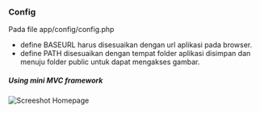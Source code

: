 ### Config

Pada file app/config/config.php

- define BASEURL harus disesuaikan dengan url aplikasi pada browser.
- define PATH disesuaikan dengan tempat folder aplikasi disimpan dan menuju folder public untuk dapat mengakses gambar.

##### Using mini MVC framework

![Screeshot Homepage](https://github.com/gerrygeop/friendly-articles/blob/main/public/screenshot/articless.png?raw=true)
